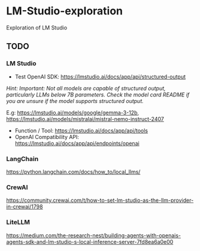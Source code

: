 # LM-Studio-exploration
Exploration of LM Studio

## TODO

### LM Studio

- Test OpenAI SDK: https://lmstudio.ai/docs/app/api/structured-output

*Hint: Important: Not all models are capable of structured output, particularly LLMs below 7B parameters.*
*Check the model card README if you are unsure if the model supports structured output.*

E.g: https://lmstudio.ai/models/google/gemma-3-12b, https://lmstudio.ai/models/mistralai/mistral-nemo-instruct-2407

- Function / Tool: https://lmstudio.ai/docs/app/api/tools
- OpenAI Compatibility API: https://lmstudio.ai/docs/app/api/endpoints/openai

### LangChain

https://python.langchain.com/docs/how_to/local_llms/

### CrewAI

https://community.crewai.com/t/how-to-set-lm-studio-as-the-llm-provider-in-crewai/1798

### LiteLLM

https://medium.com/the-research-nest/building-agents-with-openais-agents-sdk-and-lm-studio-s-local-inference-server-7fd8ea6a0e00
